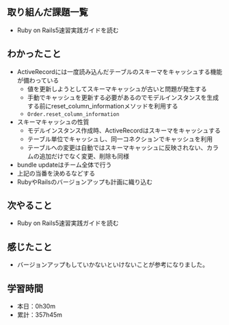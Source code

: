 ## 取り組んだ課題一覧
- Ruby on Rails5速習実践ガイドを読む
## わかったこと
- ActiveRecordには一度読み込んだテーブルのスキーマをキャッシュする機能が備わっている
    - 値を更新しようとしてスキーマキャッシュが古いと問題が発生する
    - 手動でキャッシュを更新する必要があるのでモデルインスタンスを生成する前にreset_column_informationメソッドを利用する
    - `Order.reset_column_information`
- スキーマキャッシュの性質
    - モデルインスタンス作成時、ActiveRecordはスキーマをキャッシュする
    - テーブル単位でキャッシュし、同一コネクションでキャッシュを利用
    - テーブルへの変更は自動ではスキーマキャッシュに反映されない、カラムの追加だけでなく変更、削除も同様
- bundle updateはチーム全体で行う
- 上記の当番を決めるなどする
- RubyやRailsのバージョンアップも計画に織り込む
## 次やること
- Ruby on Rails5速習実践ガイドを読む
## 感じたこと
- バージョンアップもしていかないといけないことが参考になりました。
## 学習時間
- 本日：0h30m
- 累計：357h45m
